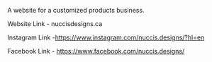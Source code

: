 A website for a customized products business.

Website Link - nuccisdesigns.ca

Instagram Link -https://www.instagram.com/nuccis.designs/?hl=en

Facebook Link - https://www.facebook.com/nuccis.designs/
